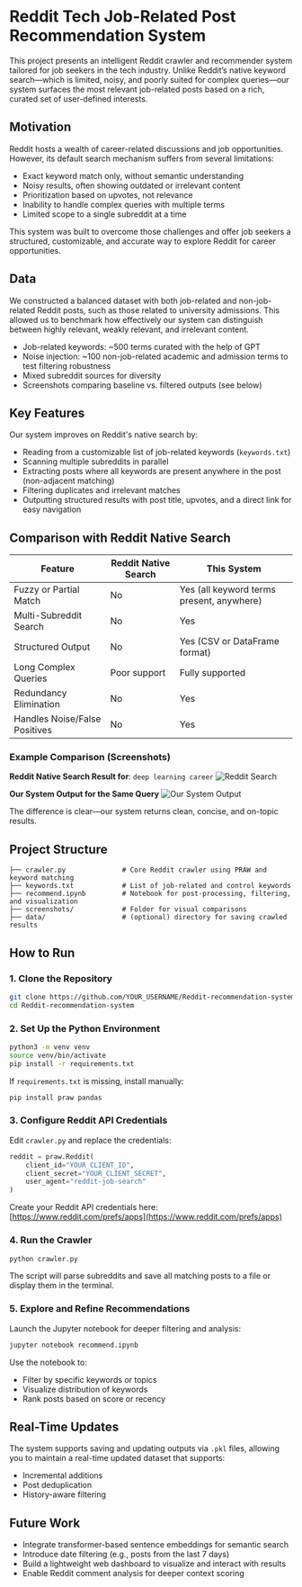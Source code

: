 # Reddit Tech Job-Related Post Recommendation System

This project presents an intelligent Reddit crawler and recommender system tailored for job seekers in the tech industry. Unlike Reddit’s native keyword search—which is limited, noisy, and poorly suited for complex queries—our system surfaces the most relevant job-related posts based on a rich, curated set of user-defined interests.

## Motivation

Reddit hosts a wealth of career-related discussions and job opportunities. However, its default search mechanism suffers from several limitations:

* Exact keyword match only, without semantic understanding
* Noisy results, often showing outdated or irrelevant content
* Prioritization based on upvotes, not relevance
* Inability to handle complex queries with multiple terms
* Limited scope to a single subreddit at a time

This system was built to overcome those challenges and offer job seekers a structured, customizable, and accurate way to explore Reddit for career opportunities.

## Data

We constructed a balanced dataset with both job-related and non-job-related Reddit posts, such as those related to university admissions. This allowed us to benchmark how effectively our system can distinguish between highly relevant, weakly relevant, and irrelevant content.

* Job-related keywords: \~500 terms curated with the help of GPT
* Noise injection: \~100 non-job-related academic and admission terms to test filtering robustness
* Mixed subreddit sources for diversity
* Screenshots comparing baseline vs. filtered outputs (see below)

## Key Features

Our system improves on Reddit's native search by:

* Reading from a customizable list of job-related keywords (`keywords.txt`)
* Scanning multiple subreddits in parallel
* Extracting posts where all keywords are present anywhere in the post (non-adjacent matching)
* Filtering duplicates and irrelevant matches
* Outputting structured results with post title, upvotes, and a direct link for easy navigation

## Comparison with Reddit Native Search

| Feature                       | Reddit Native Search | This System                               |
| ----------------------------- | -------------------- | ----------------------------------------- |
| Fuzzy or Partial Match        | No                   | Yes (all keyword terms present, anywhere) |
| Multi-Subreddit Search        | No                   | Yes                                       |
| Structured Output             | No                   | Yes (CSV or DataFrame format)             |
| Long Complex Queries          | Poor support         | Fully supported                           |
| Redundancy Elimination        | No                   | Yes                                       |
| Handles Noise/False Positives | No                   | Yes                                       |

### Example Comparison (Screenshots)

**Reddit Native Search Result for**: `deep learning career`
![Reddit Search](./screenshots/reddit_native.png)

**Our System Output for the Same Query**
![Our System Output](./screenshots/our_system_output.png)

The difference is clear—our system returns clean, concise, and on-topic results.

## Project Structure

```
├── crawler.py              # Core Reddit crawler using PRAW and keyword matching
├── keywords.txt            # List of job-related and control keywords
├── recommend.ipynb         # Notebook for post-processing, filtering, and visualization
├── screenshots/            # Folder for visual comparisons
├── data/                   # (optional) directory for saving crawled results
```

## How to Run

### 1. Clone the Repository

```bash
git clone https://github.com/YOUR_USERNAME/Reddit-recommendation-system.git
cd Reddit-recommendation-system
```

### 2. Set Up the Python Environment

```bash
python3 -m venv venv
source venv/bin/activate
pip install -r requirements.txt
```

If `requirements.txt` is missing, install manually:

```bash
pip install praw pandas
```

### 3. Configure Reddit API Credentials

Edit `crawler.py` and replace the credentials:

```python
reddit = praw.Reddit(
    client_id="YOUR_CLIENT_ID",
    client_secret="YOUR_CLIENT_SECRET",
    user_agent="reddit-job-search"
)
```

Create your Reddit API credentials here: [https://www.reddit.com/prefs/apps](https://www.reddit.com/prefs/apps)

### 4. Run the Crawler

```bash
python crawler.py
```

The script will parse subreddits and save all matching posts to a file or display them in the terminal.

### 5. Explore and Refine Recommendations

Launch the Jupyter notebook for deeper filtering and analysis:

```bash
jupyter notebook recommend.ipynb
```

Use the notebook to:

* Filter by specific keywords or topics
* Visualize distribution of keywords
* Rank posts based on score or recency

## Real-Time Updates

The system supports saving and updating outputs via `.pkl` files, allowing you to maintain a real-time updated dataset that supports:

* Incremental additions
* Post deduplication
* History-aware filtering

## Future Work

* Integrate transformer-based sentence embeddings for semantic search
* Introduce date filtering (e.g., posts from the last 7 days)
* Build a lightweight web dashboard to visualize and interact with results
* Enable Reddit comment analysis for deeper context scoring

